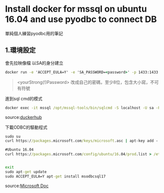 ﻿# Install docker for mssql on ubuntu 16.04 and use pyodbc to connect DB

單純個人練習pyodbc用的筆記

## 1.環境設定 

會先拉映像檔
以SA的身分建立
```cmd
docker run -e 'ACCEPT_EULA=Y' -e 'SA_PASSWORD=<password>' -p 1433:1433 -d microsoft/mssql-server-linux:2017-latest
```
> <yourStrong(!)Password> 改成自己的密碼，至少8位，包含大小寫，不可有符號

進到sql cmd的模式
```cmd
docker exec -it mssql /opt/mssql-tools/bin/sqlcmd -S localhost -U sa -P <password>
```

source:[duckerhub](https://hub.docker.com/r/microsoft/mssql-server-linux/)

下載ODBC的驅動程式

```cmd
sudo su 
curl https://packages.microsoft.com/keys/microsoft.asc | apt-key add -

#Ubuntu 16.04
curl https://packages.microsoft.com/config/ubuntu/16.04/prod.list > /etc/apt/sources.list.d/mssql-release.list


exit
sudo apt-get update
sudo ACCEPT_EULA=Y apt-get install msodbcsql17

```

source:[Microsoft Doc](https://docs.microsoft.com/zh-tw/sql/connect/odbc/linux-mac/installing-the-microsoft-odbc-driver-for-sql-server?view=sql-server-2017)